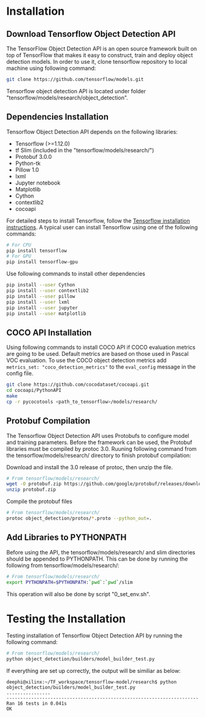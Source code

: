 # Installation

## Download Tensorflow Object Detection API 

The TensorFlow Object Detection API is an open source framework built on top of TensorFlow that makes it easy to construct, train and deploy object detection models. In order to use it, clone tensorflow repository to local machine using following command:

```bash
git clone https://github.com/tensorflow/models.git
```

Tensorflow object detection API is located under folder "tensorflow/models/research/object_detection".


## Dependencies Installation

Tensorflow Object Detection API depends on the following libraries:

*   Tensorflow (>=1.12.0)
*   tf Slim (included in the "tensorflow/models/research/")
*   Protobuf 3.0.0
*   Python-tk
*   Pillow 1.0
*   lxml
*   Jupyter notebook
*   Matplotlib
*   Cython
*   contextlib2
*   cocoapi

For detailed steps to install Tensorflow, follow the [Tensorflow installation
instructions](https://www.tensorflow.org/install/). A typical user can install
Tensorflow using one of the following commands:

``` bash
# For CPU
pip install tensorflow
# For GPU
pip install tensorflow-gpu
```

Use following commands to install other dependencies 

``` bash
pip install --user Cython
pip install --user contextlib2
pip install --user pillow
pip install --user lxml
pip install --user jupyter
pip install --user matplotlib
```

## COCO API Installation

Using following commands to install COCO API if COCO evaluation metrics are going to be used. Default metrics are
based on those used in Pascal VOC evaluation. To use the COCO object detection metrics add `metrics_set: "coco_detection_metrics"` to the `eval_config` message in the config file. 

```bash
git clone https://github.com/cocodataset/cocoapi.git
cd cocoapi/PythonAPI
make
cp -r pycocotools <path_to_tensorflow>/models/research/
```

## Protobuf Compilation

The Tensorflow Object Detection API uses Protobufs to configure model and
training parameters. Before the framework can be used, the Protobuf libraries
must be compiled by protoc 3.0. Ruuning following command from
the tensorflow/models/research/ directory to finish protobuf compilation:

Download and install the 3.0 release of protoc, then unzip the file.

```bash
# From tensorflow/models/research/
wget -O protobuf.zip https://github.com/google/protobuf/releases/download/v3.0.0/protoc-3.0.0-linux-x86_64.zip
unzip protobuf.zip
```

Compile the protobuf files 

``` bash
# From tensorflow/models/research/
protoc object_detection/protos/*.proto --python_out=.
```

## Add Libraries to PYTHONPATH

Before using the API, the tensorflow/models/research/ and slim directories
should be appended to PYTHONPATH. This can be done by running the following from
tensorflow/models/research/:

``` bash
# From tensorflow/models/research/
export PYTHONPATH=$PYTHONPATH:`pwd`:`pwd`/slim
```

This operation will also be done by script "0_set_env.sh".

# Testing the Installation

Testing installation of Tensorflow Object Detection API by running the following command:

```bash
# From tensorflow/models/research/
python object_detection/builders/model_builder_test.py
```
If everything are set up correctly, the output will be similiar as below:

```
deephi@xilinx:~/TF_workspace/tensorflow-model/research$ python object_detection/builders/model_builder_test.py
................
----------------------------------------------------------------------
Ran 16 tests in 0.041s
OK
```
